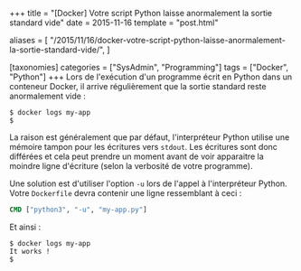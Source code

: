 +++
title = "[Docker] Votre script Python laisse anormalement la sortie standard vide"
date = 2015-11-16
template = "post.html"

aliases = [
  "/2015/11/16/docker-votre-script-python-laisse-anormalement-la-sortie-standard-vide/",
]

[taxonomies]
categories = ["SysAdmin", "Programming"]
tags = ["Docker", "Python"]
+++
Lors de l'exécution d'un programme écrit en Python dans un conteneur Docker, il
arrive régulièrement que la sortie standard reste anormalement vide :

```
$ docker logs my-app
$
```

La raison est généralement que par défaut, l'interpréteur Python utilise une
mémoire tampon pour les écritures vers `stdout`. Les écritures sont donc
différées et cela peut prendre un moment avant de voir apparaitre la moindre
ligne d'écriture (selon la verbosité de votre programme).

Une solution est d'utiliser l'option `-u` lors de l'appel à l'interpréteur
Python. Votre `Dockerfile` devra contenir une ligne ressemblant à ceci :

```dockerfile
CMD ["python3", "-u", "my-app.py"]
```

Et ainsi :

```
$ docker logs my-app
It works !
$
```
